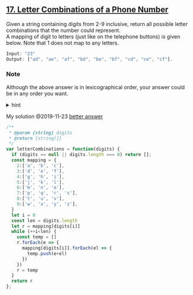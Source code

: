## [17. Letter Combinations of a Phone Number](https://leetcode.com/problems/letter-combinations-of-a-phone-number/)

Given a string containing digits from 2-9 inclusive, return all possible letter combinations that the number could represent.<br>
A mapping of digit to letters (just like on the telephone buttons) is given below. Note that 1 does not map to any letters.

```js
Input: "23"
Output: ["ad", "ae", "af", "bd", "be", "bf", "cd", "ce", "cf"].
```

### Note
Although the above answer is in lexicographical order, your answer could be in any order you want.

<details>
<summary>hint</summary>
backtracking <br>
用回溯和循环递归重复运行内部函数，设置终止条件
</details>

My solution @2019-11-23  [better answer](https://github.com/Hongbo-Miao/leetcode/blob/master/JavaScript/0017.%20Letter%20Combinations%20of%20a%20Phone%20Number.js)

```js
/**
 * @param {string} digits
 * @return {string[]}
 */
var letterCombinations = function(digits) {
  if (digits == null || digits.length === 0) return [];
  const mapping = {
    2:['a', 'b', 'c'],
    3:['d', 'e', 'f'],
    4:['g', 'h', 'i'],
    5:['j', 'k', 'l'],
    6:['m', 'n', 'o'],
    7:['p', 'q', 'r', 's'],
    8:['t', 'u', 'v'],
    9:['w', 'x', 'y', 'z'],
  }
  let i = 0
  const len = digits.length
  let r = mapping[digits[i]]
  while (++i<len) {
    const temp = []
    r.forEach(e => {
      mapping[digits[i]].forEach(el => {
        temp.push(e+el)
      })
    })
    r = temp
  }
  return r
};
```
